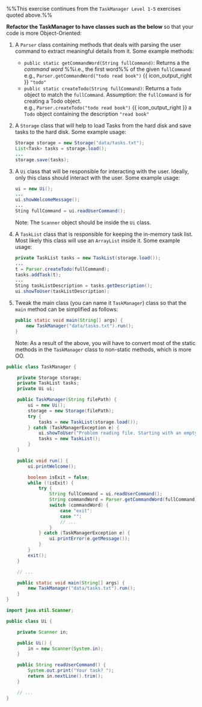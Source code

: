 <panel header="{{ icon_Q }} TaskManager Level 6">
<div id="body">

<panel type="seamless" src="../../project/taskManager/q-taskManagerLevel1.md#main" header="{{ icon_prereq }} TM-L1" minimized />
<panel type="seamless" src="../../project/taskManager/q-taskManagerLevel2.md#main" header="{{ icon_prereq }} TM-L2" minimized />
<panel type="seamless" src="../../project/taskManager/q-taskManagerLevel3.md#main" header="{{ icon_prereq }} TM-L3" minimized />
<panel type="seamless" src="../../project/taskManager/q-taskManagerLevel4.md#main" header="{{ icon_prereq }} TM-L4" minimized />
<panel type="seamless" src="../../project/taskManager/q-taskManagerLevel5.md#main" header="{{ icon_prereq }} TM-L5" minimized />

%%This exercise continues from the `TaskManager Level 1-5` exercises quoted above.%%

<div id="main">


**Refactor the TaskManager to have classes such as the below** so that your code is more Object-Oriented:

1. A `Parser` class containing methods that deals with parsing the user command to extract meaningful details from it. Some example methods:
   * `public static getCommandWord(String fullCommand)`: Returns a the _command word_ %%i.e., the first word%% of the given `fullCommand`<br>
     e.g., `Parser.getCommandWord("todo read book")` {{ icon_output_right }} `"todo"`
   * `public static createTodo(String fullCommand)`: Returns a `Todo` object to match the `fullCommand`. Assumption: the `fullCommand` is for creating a Todo object.<br>
     e.g., `Parser.createTodo("todo read book")` {{ icon_output_right }} a `Todo` object containing the description `"read book"`

1. A `Storage` class that will help to load Tasks from the hard disk and save tasks to the hard disk. Some example usage:
   ```java
   Storage storage = new Storage("data/tasks.txt");
   List<Task> tasks = storage.load();
   ...
   storage.save(tasks);
   ```

1. A `Ui` class that will be responsible for interacting with the user. Ideally, only this class should interact with the user. Some example usage:
   ```java
   ui = new Ui();
   ...
   ui.showWelcomeMessage();
   ...
   Sting fullCommand = ui.readUserCommand();
   ```
   Note: The `Scanner` object should be inside the `Ui` class.

1. A `TaskList` class that is responsible for keeping the in-memory task list. Most likely this class will use an `ArrayList` inside it. Some example usage:
   ```java
   private TaskList tasks = new TaskList(storage.load());
   ...
   t = Parser.createTodo(fullCommand);
   tasks.addTask(t);
   ...
   Sting taskListDescription = tasks.getDescription();
   ui.showToUser(taskListDescription);
   ```


1. Tweak the main class (you can name it `TaskManager`) class so that the `main` method can be simplified as follows:
   ```java
   public static void main(String[] args) {
       new TaskManager("data/tasks.txt").run();
   }
   ```
   Note: As a result of the above, you will have to convert most of the static methods in the `TaskManager` class to non-static methods, which is more OO.


<panel type="seamless" header="Partial solution">

```java
public class TaskManager {

    private Storage storage;
    private TaskList tasks;
    private Ui ui;

    public TaskManager(String filePath) {
        ui = new Ui();
        storage = new Storage(filePath);
        try {
            tasks = new TaskList(storage.load());
        } catch (TaskManagerException e) {
            ui.showToUser("Problem reading file. Starting with an empty task list");
            tasks = new TaskList();
        }
    }

    public void run() {
        ui.printWelcome();

        boolean isExit = false;
        while (!isExit) {
            try {
                String fullCommand = ui.readUserCommand();
                String commandWord = Parser.getCommandWord(fullCommand);
                switch (commandWord) {
                    case "exit":
                    case "":
                    // ...
                }
            } catch (TaskManagerException e) {
                ui.printError(e.getMessage());
            }
        }
        exit();
    }

    // ...

    public static void main(String[] args) {
        new TaskManager("data/tasks.txt").run();
    }
}
```

```java
import java.util.Scanner;

public class Ui {

    private Scanner in;

    public Ui() {
        in = new Scanner(System.in);
    }

    public String readUserCommand() {
        System.out.print("Your task? ");
        return in.nextLine().trim();
    }

    // ...
}
```

</panel>
</div>

</div>
</panel>
